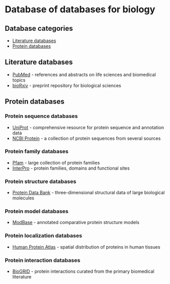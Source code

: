 # Database of databases for biology

## Database categories
- [Literature databases](#literature-databases)
- [Protein databases](#protein-databases)


## Literature databases
- [PubMed](https://pubmed.ncbi.nlm.nih.gov/) - references and abstracts on life sciences and biomedical topics
- [bioRxiv](https://www.biorxiv.org/) - preprint repository for biological sciences


## Protein databases

### Protein sequence databases
- [UniProt](https://www.uniprot.org/) - comprehensive resource for protein sequence and annotation data
- [NCBI Protein](https://www.ncbi.nlm.nih.gov/protein/) - a collection of protein sequences from several sources

### Protein family databases
- [Pfam](https://pfam.xfam.org/) - large collection of protein families
- [InterPro](http://www.ebi.ac.uk/interpro/) - protein families, domains and functional sites

### Protein structure databases
- [Protein Data Bank](https://www.rcsb.org/) - three-dimensional structural data of large biological molecules

### Protein model databases
- [ModBase](http://salilab.org/modbase/) - annotated comparative protein structure models

### Protein localization databases
- [Human Protein Atlas](https://www.proteinatlas.org/) - spatial distribution of proteins in human tissues

### Protein interaction databases
- [BioGRID](https://thebiogrid.org/) - protein interactions curated from the primary biomedical literature
